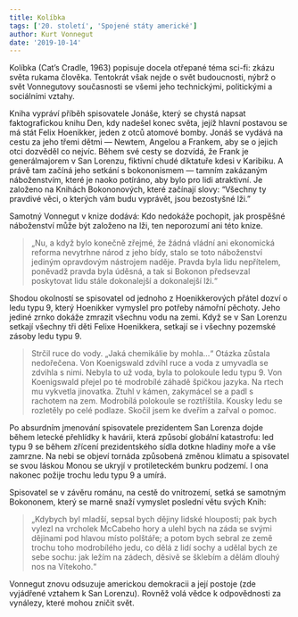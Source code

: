```yaml
---
title: Kolíbka
tags: ['20. století', 'Spojené státy americké']
author: Kurt Vonnegut
date: '2019-10-14'
---
```


Kolíbka (Cat’s Cradle, 1963) popisuje docela otřepané téma sci-fi: zkázu světa rukama člověka. Tentokrát však nejde o svět budoucnosti, nýbrž o svět Vonnegutovy současnosti se všemi jeho technickými, politickými a sociálními vztahy.

Kniha vypráví příběh spisovatele Jonáše, který se chystá napsat faktografickou knihu Den, kdy nadešel konec světa, jejíž hlavní postavou se má stát Felix Hoenikker, jeden z otců atomové bomby. Jonáš se vydává na cestu za jeho třemi dětmi — Newtem, Angelou a Frankem, aby se o jejich otci dozvěděl co nejvíc. Během své cesty se dozvídá, že Frank je generálmajorem v San Lorenzu, fiktivní chudé diktatuře kdesi v Karibiku. A právě tam začíná jeho setkání s bokononismem — tamním zakázaným náboženstvím, které je naoko potíráno, aby bylo pro lidi atraktivní. Je založeno na Knihách Bokononových, které začínají slovy: “Všechny ty pravdivé věci, o kterých vám budu vyprávět, jsou bezostyšné lži.”

Samotný Vonnegut v knize dodává: Kdo nedokáže pochopit, jak prospěšné náboženství může být založeno na lži, ten neporozumí ani této knize.


> „Nu, a když bylo konečně zřejmé, že žádná vládní ani ekonomická reforma nevytrhne národ z jeho bídy, stalo se toto náboženství jediným opravdovým nástrojem naděje. Pravda byla lidu nepřítelem, poněvadž pravda byla úděsná, a tak si Bokonon předsevzal poskytovat lidu stále dokonalejší a dokonalejší lži.“

Shodou okolností se spisovatel od jednoho z Hoenikkerových přátel dozví o ledu typu 9, který Hoenikker vymyslel pro potřeby námořní pěchoty. Jeho jediné zrnko dokáže zmrazit všechnu vodu na zemi. Když se v San Lorenzu setkají všechny tři děti Felixe Hoenikkera, setkají se i všechny pozemské zásoby ledu typu 9.


> Strčil ruce do vody. „Jaká chemikálie by mohla…“ Otázka zůstala nedořečena. Von Koenigswald zdvihl ruce a voda z umyvadla se zdvihla s nimi. Nebyla to už voda, byla to polokoule ledu typu 9. Von Koenigswald přejel po té modrobílé záhadě špičkou jazyka. Na rtech mu vykvetla jinovatka. Ztuhl v kámen, zakymácel se a padl s rachotem na zem. Modrobílá polokoule se roztříštila. Kousky ledu se rozletěly po celé podlaze. Skočil jsem ke dveřím a zařval o pomoc.

Po absurdním jmenování spisovatele prezidentem San Lorenza dojde během letecké přehlídky k havárii, která způsobí globální katastrofu: led typu 9 se během zřícení prezidentského sídla dotkne hladiny moře a vše zamrzne. Na nebi se objeví tornáda způsobená změnou klimatu a spisovatel se svou láskou Monou se ukryjí v protileteckém bunkru podzemí. I ona nakonec požije trochu ledu typu 9 a umírá.

Spisovatel se v závěru románu, na cestě do vnitrozemí, setká se samotným Bokononem, který se marně snaží vymyslet poslední větu svých Knih:


> „Kdybych byl mladší, sepsal bych dějiny lidské hlouposti; pak bych vylezl na vrcholek McCabeho hory a ulehl bych na záda se svými dějinami pod hlavou místo polštáře; a potom bych sebral ze země trochu toho modrobílého jedu, co dělá z lidí sochy a udělal bych ze sebe sochu: jak ležím na zádech, děsivě se šklebím a dělám dlouhý nos na Vítekoho.“

Vonnegut znovu odsuzuje americkou demokracii a její postoje (zde vyjádřené vztahem k San Lorenzu). Rovněž volá vědce k odpovědnosti za vynálezy, které mohou zničit svět.

